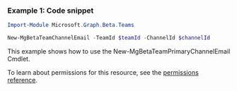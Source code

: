 ### Example 1: Code snippet

```powershell
Import-Module Microsoft.Graph.Beta.Teams

New-MgBetaTeamChannelEmail -TeamId $teamId -ChannelId $channelId
```
This example shows how to use the New-MgBetaTeamPrimaryChannelEmail Cmdlet.

To learn about permissions for this resource, see the [permissions reference](/graph/permissions-reference).

